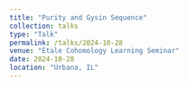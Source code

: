 ```yaml
---
title: "Purity and Gysin Sequence"
collection: talks
type: "Talk"
permalink: /talks/2024-10-28
venue: "Étale Cohomology Learning Seminar"
date: 2024-10-28
location: "Urbana, IL"
---
```

